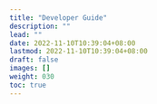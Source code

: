 ```yaml
---
title: "Developer Guide"
description: ""
lead: ""
date: 2022-11-10T10:39:04+08:00
lastmod: 2022-11-10T10:39:04+08:00
draft: false
images: []
weight: 030
toc: true
---
```

